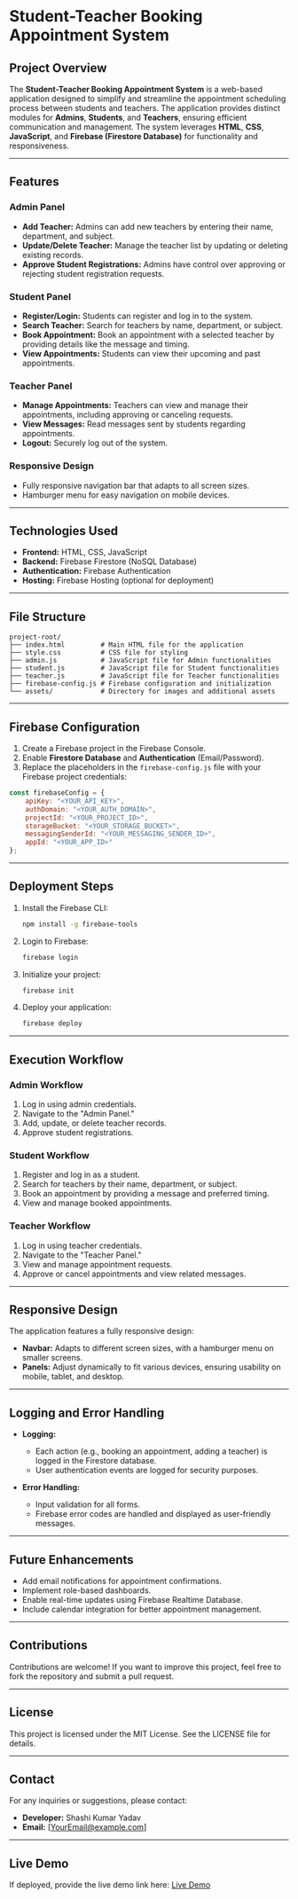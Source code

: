 # Student-Teacher Booking Appointment System

## Project Overview

The **Student-Teacher Booking Appointment System** is a web-based application designed to simplify and streamline the appointment scheduling process between students and teachers. The application provides distinct modules for **Admins**, **Students**, and **Teachers**, ensuring efficient communication and management. The system leverages **HTML**, **CSS**, **JavaScript**, and **Firebase (Firestore Database)** for functionality and responsiveness.

---

## Features

### Admin Panel
- **Add Teacher:** Admins can add new teachers by entering their name, department, and subject.
- **Update/Delete Teacher:** Manage the teacher list by updating or deleting existing records.
- **Approve Student Registrations:** Admins have control over approving or rejecting student registration requests.

### Student Panel
- **Register/Login:** Students can register and log in to the system.
- **Search Teacher:** Search for teachers by name, department, or subject.
- **Book Appointment:** Book an appointment with a selected teacher by providing details like the message and timing.
- **View Appointments:** Students can view their upcoming and past appointments.

### Teacher Panel
- **Manage Appointments:** Teachers can view and manage their appointments, including approving or canceling requests.
- **View Messages:** Read messages sent by students regarding appointments.
- **Logout:** Securely log out of the system.

### Responsive Design
- Fully responsive navigation bar that adapts to all screen sizes.
- Hamburger menu for easy navigation on mobile devices.

---

## Technologies Used

- **Frontend:** HTML, CSS, JavaScript
- **Backend:** Firebase Firestore (NoSQL Database)
- **Authentication:** Firebase Authentication
- **Hosting:** Firebase Hosting (optional for deployment)

---

## File Structure

```plaintext
project-root/
├── index.html         # Main HTML file for the application
├── style.css          # CSS file for styling
├── admin.js           # JavaScript file for Admin functionalities
├── student.js         # JavaScript file for Student functionalities
├── teacher.js         # JavaScript file for Teacher functionalities
├── firebase-config.js # Firebase configuration and initialization
└── assets/            # Directory for images and additional assets
```

---

## Firebase Configuration

1. Create a Firebase project in the Firebase Console.
2. Enable **Firestore Database** and **Authentication** (Email/Password).
3. Replace the placeholders in the `firebase-config.js` file with your Firebase project credentials:

```javascript
const firebaseConfig = {
    apiKey: "<YOUR_API_KEY>",
    authDomain: "<YOUR_AUTH_DOMAIN>",
    projectId: "<YOUR_PROJECT_ID>",
    storageBucket: "<YOUR_STORAGE_BUCKET>",
    messagingSenderId: "<YOUR_MESSAGING_SENDER_ID>",
    appId: "<YOUR_APP_ID>"
};
```

---

## Deployment Steps

1. Install the Firebase CLI:
   ```bash
   npm install -g firebase-tools
   ```
2. Login to Firebase:
   ```bash
   firebase login
   ```
3. Initialize your project:
   ```bash
   firebase init
   ```
4. Deploy your application:
   ```bash
   firebase deploy
   ```

---

## Execution Workflow

### Admin Workflow
1. Log in using admin credentials.
2. Navigate to the "Admin Panel."
3. Add, update, or delete teacher records.
4. Approve student registrations.

### Student Workflow
1. Register and log in as a student.
2. Search for teachers by their name, department, or subject.
3. Book an appointment by providing a message and preferred timing.
4. View and manage booked appointments.

### Teacher Workflow
1. Log in using teacher credentials.
2. Navigate to the "Teacher Panel."
3. View and manage appointment requests.
4. Approve or cancel appointments and view related messages.

---

## Responsive Design

The application features a fully responsive design:
- **Navbar:** Adapts to different screen sizes, with a hamburger menu on smaller screens.
- **Panels:** Adjust dynamically to fit various devices, ensuring usability on mobile, tablet, and desktop.

---

## Logging and Error Handling

- **Logging:**
  - Each action (e.g., booking an appointment, adding a teacher) is logged in the Firestore database.
  - User authentication events are logged for security purposes.

- **Error Handling:**
  - Input validation for all forms.
  - Firebase error codes are handled and displayed as user-friendly messages.

---

## Future Enhancements

- Add email notifications for appointment confirmations.
- Implement role-based dashboards.
- Enable real-time updates using Firebase Realtime Database.
- Include calendar integration for better appointment management.

---

## Contributions

Contributions are welcome! If you want to improve this project, feel free to fork the repository and submit a pull request.

---

## License

This project is licensed under the MIT License. See the LICENSE file for details.

---

## Contact

For any inquiries or suggestions, please contact:
- **Developer:** Shashi Kumar Yadav
- **Email:** [YourEmail@example.com]

---

## Live Demo

If deployed, provide the live demo link here:
[Live Demo](https://example.com)
